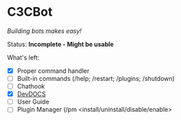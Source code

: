 # C3CBot

_Building bots makes easy!_

Status: **Incomplete - Might be usable**

What's left:
* [x] Proper command handler
* [ ] Built-in commands (/help; /restart; /plugins; /shutdown)
* [ ] Chathook
* [x] [DevDOCS](DEV-DOCS.md)
* [ ] User Guide
* [ ] Plugin Manager (/pm <install/uninstall/disable/enable> <plugin>
